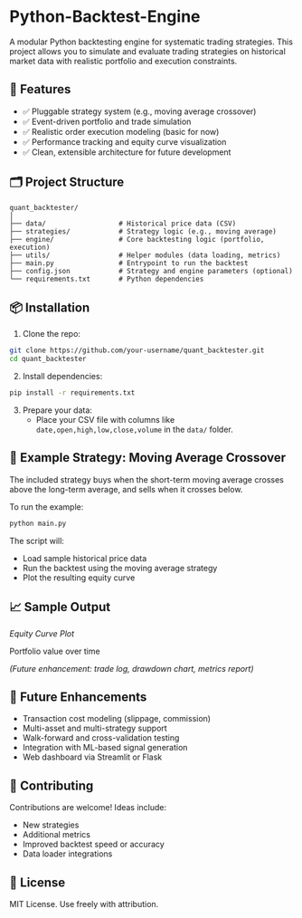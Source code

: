 # Python-Backtest-Engine

A modular Python backtesting engine for systematic trading strategies. This project allows you to simulate and evaluate trading strategies on historical market data with realistic portfolio and execution constraints.

## 🚀 Features

- ✅ Pluggable strategy system (e.g., moving average crossover)
- ✅ Event-driven portfolio and trade simulation
- ✅ Realistic order execution modeling (basic for now)
- ✅ Performance tracking and equity curve visualization
- ✅ Clean, extensible architecture for future development

## 🗂️ Project Structure

```
quant_backtester/
│
├── data/                  # Historical price data (CSV)
├── strategies/            # Strategy logic (e.g., moving average)
├── engine/                # Core backtesting logic (portfolio, execution)
├── utils/                 # Helper modules (data loading, metrics)
├── main.py                # Entrypoint to run the backtest
├── config.json            # Strategy and engine parameters (optional)
└── requirements.txt       # Python dependencies
```

## 📦 Installation

1. Clone the repo:
```bash
git clone https://github.com/your-username/quant_backtester.git
cd quant_backtester
```

2. Install dependencies:
```bash
pip install -r requirements.txt
```

3. Prepare your data:
   - Place your CSV file with columns like `date,open,high,low,close,volume` in the `data/` folder.

## 🧠 Example Strategy: Moving Average Crossover

The included strategy buys when the short-term moving average crosses above the long-term average, and sells when it crosses below.

To run the example:
```bash
python main.py
```

The script will:
- Load sample historical price data
- Run the backtest using the moving average strategy
- Plot the resulting equity curve

## 📈 Sample Output

*Equity Curve Plot*

Portfolio value over time

*(Future enhancement: trade log, drawdown chart, metrics report)*

## 🔧 Future Enhancements

- Transaction cost modeling (slippage, commission)
- Multi-asset and multi-strategy support
- Walk-forward and cross-validation testing
- Integration with ML-based signal generation
- Web dashboard via Streamlit or Flask

## 🤝 Contributing

Contributions are welcome! Ideas include:
- New strategies
- Additional metrics
- Improved backtest speed or accuracy
- Data loader integrations

## 📜 License

MIT License. Use freely with attribution.